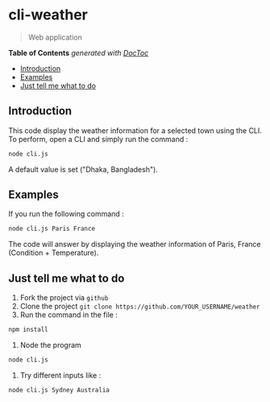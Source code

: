 # cli-weather

> Web application

<!-- START doctoc generated TOC please keep comment here to allow auto update -->
<!-- DON'T EDIT THIS SECTION, INSTEAD RE-RUN doctoc TO UPDATE -->
**Table of Contents**  *generated with [DocToc](https://github.com/thlorenz/doctoc)*

- [Introduction](#introduction)
- [Examples](#examples)
- [Just tell me what to do](#just-tell-me-what-to-do)

<!-- END doctoc generated TOC please keep comment here to allow auto update -->

## Introduction

This code display the weather information for a selected town using the CLI.
To perform, open a CLI and simply run the command :
```sh
node cli.js
```
A default value is set ("Dhaka, Bangladesh").

## Examples

If you run the following command :
```sh
node cli.js Paris France
```
The code will answer by displaying the weather information of Paris, France (Condition + Temperature).

## Just tell me what to do

1. Fork the project via `github`
1. Clone the project `git clone https://github.com/YOUR_USERNAME/weather`
1. Run the command in the file :
```sh
npm install
```
1. Node the program
```sh
node cli.js
```
1. Try different inputs like :
```sh
node cli.js Sydney Australia
``` 
